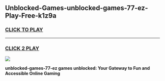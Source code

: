 
## Unblocked-Games-unblocked-games-77-ez-Play-Free-k1z9a
<h3>
<a href="https://premium76.site?title=unblocked-games-77-ez&ref=09A">CLICK TO PLAY</a></h3>
<hr>

<h3>
<a href="https://premium76.site?title=unblocked-games-77-ez&ref=09A">CLICK 2 PLAY</a>
  
</h3>

<a href="https://premium76.site?title=unblocked-games-77-ez&ref=09A"><img src="https://clearcache.store/games.png"></a>


**unblocked-games-77-ez games unblocked: Your Gateway to Fun and Accessible Online Gaming**
